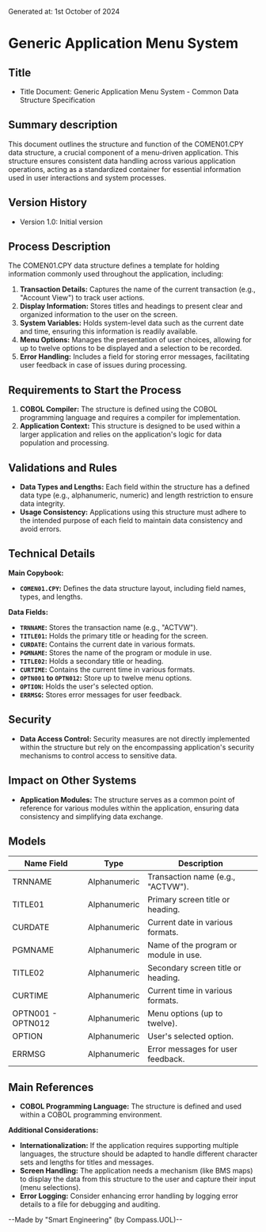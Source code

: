 Generated at: 1st October of 2024

# **Generic Application Menu System**

## Title

- Title Document: Generic Application Menu System - Common Data Structure Specification

## Summary description

This document outlines the structure and function of the COMEN01.CPY data structure, a crucial component of a menu-driven application. This structure ensures consistent data handling across various application operations, acting as a standardized container for essential information used in user interactions and system processes. 

## Version History

- Version 1.0: Initial version

## Process Description

The COMEN01.CPY data structure defines a template for holding information commonly used throughout the application, including:

1. **Transaction Details:** Captures the name of the current transaction (e.g., "Account View") to track user actions.
2. **Display Information:** Stores titles and headings to present clear and organized information to the user on the screen.
3. **System Variables:** Holds system-level data such as the current date and time, ensuring this information is readily available.
4. **Menu Options:**  Manages the presentation of user choices, allowing for up to twelve options to be displayed and a selection to be recorded.
5. **Error Handling:** Includes a field for storing error messages, facilitating user feedback in case of issues during processing.

## Requirements to Start the Process

1. **COBOL Compiler:** The structure is defined using the COBOL programming language and requires a compiler for implementation.
2. **Application Context:** This structure is designed to be used within a larger application and relies on the application's logic for data population and processing.

## Validations and Rules

* **Data Types and Lengths:** Each field within the structure has a defined data type (e.g., alphanumeric, numeric) and length restriction to ensure data integrity.
* **Usage Consistency:**  Applications using this structure must adhere to the intended purpose of each field to maintain data consistency and avoid errors.

## Technical Details

**Main Copybook:**

* **`COMEN01.CPY`:**  Defines the data structure layout, including field names, types, and lengths.

**Data Fields:**

* **`TRNNAME`:** Stores the transaction name (e.g., "ACTVW").
* **`TITLE01`:** Holds the primary title or heading for the screen.
* **`CURDATE`:** Contains the current date in various formats.
* **`PGMNAME`:**  Stores the name of the program or module in use.
* **`TITLE02`:** Holds a secondary title or heading.
* **`CURTIME`:** Contains the current time in various formats.
* **`OPTN001` to `OPTN012`:**  Store up to twelve menu options.
* **`OPTION`:** Holds the user's selected option.
* **`ERRMSG`:** Stores error messages for user feedback.

## Security

* **Data Access Control:**  Security measures are not directly implemented within the structure but rely on the encompassing application's security mechanisms to control access to sensitive data.

## Impact on Other Systems

* **Application Modules:** The structure serves as a common point of reference for various modules within the application, ensuring data consistency and simplifying data exchange. 

## Models

| Name Field | Type | Description |
|---|---|---|
| TRNNAME  | Alphanumeric | Transaction name (e.g., "ACTVW"). |
| TITLE01 | Alphanumeric | Primary screen title or heading. |
| CURDATE | Alphanumeric | Current date in various formats. |
| PGMNAME | Alphanumeric |  Name of the program or module in use. |
| TITLE02 | Alphanumeric | Secondary screen title or heading. |
| CURTIME | Alphanumeric | Current time in various formats. |
| OPTN001 - OPTN012 | Alphanumeric | Menu options (up to twelve). |
| OPTION | Alphanumeric | User's selected option. |
| ERRMSG | Alphanumeric | Error messages for user feedback. |

## Main References

* **COBOL Programming Language:**  The structure is defined and used within a COBOL programming environment.


**Additional Considerations:**

* **Internationalization:** If the application requires supporting multiple languages, the structure should be adapted to handle different character sets and lengths for titles and messages. 
* **Screen Handling:** The application needs a mechanism (like BMS maps) to display the data from this structure to the user and capture their input (menu selections). 
* **Error Logging:**  Consider enhancing error handling by logging error details to a file for debugging and auditing.

--Made by "Smart Engineering" (by Compass.UOL)--